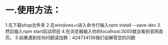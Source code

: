 一.使用方法：
===================
  1.先下载shop文件夹
  2.在windows+r进入命令行输入npm install --save-dev
  3.然后输入npm start启动项目
  4.在浏览器输入你的localhost:3000就会看到官网首页。
  5.如果遇到任何问题请加群：424734136我们会解答您的问题
